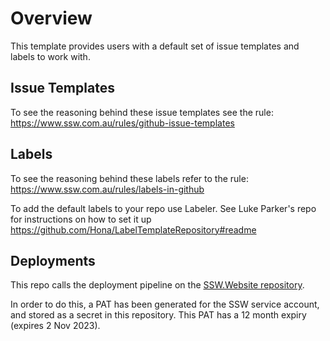 # Overview 
This template provides users with a default set of issue templates and labels to work with.

## Issue Templates

To see the reasoning behind these issue templates see the rule:
https://www.ssw.com.au/rules/github-issue-templates

## Labels

To see the reasoning behind these labels refer to the rule: 
https://www.ssw.com.au/rules/labels-in-github

To add the default labels to your repo use Labeler. See Luke Parker's repo for instructions on how to set it up https://github.com/Hona/LabelTemplateRepository#readme

## Deployments

This repo calls the deployment pipeline on the [SSW.Website repository](https://github.com/SSWConsulting/SSW.Website).

In order to do this, a PAT has been generated for the SSW service account, and stored as a secret in this repository. This PAT has a 12 month expiry (expires 2 Nov 2023).
